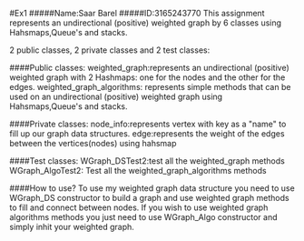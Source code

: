 #Ex1
#####Name:Saar Barel
#####ID:3165243770
This assignment represents an undirectional (positive) weighted graph by 6 classes using Hahsmaps,Queue's and stacks.

2 public classes, 2 private classes and 2 test classes:

####Public classes:
weighted_graph:represents an undirectional (positive) weighted graph with 2 Hashmaps: one for the nodes and the other for the edges.
weighted_graph_algorithms: represents simple methods that can be used on an undirectional (positive) weighted graph using Hahsmaps,Queue's and stacks.

####Private classes:
node_info:represents vertex with key as a "name" to fill up our graph data structures.
edge:represents the weight of the edges between the vertices(nodes) using hahsmap

####Test classes:
WGraph_DSTest2:test all the weighted_graph methods
WGraph_AlgoTest2: Test all the weighted_graph_algorithms methods

####How to use?
To use my weighted graph data structure you need to use WGraph_DS constructor to build a graph
and use weighted graph methods to fill and connect between nodes.
If you wish to use weighted graph algorithms methods you just need to use WGraph_Algo constructor and simply inhit your weighted graph.



